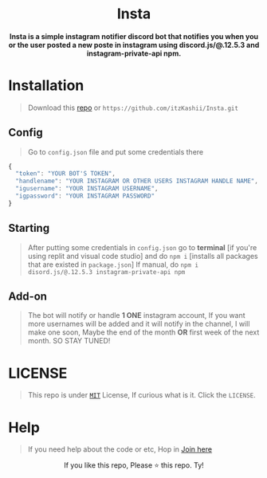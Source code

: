 <h1 align="center">Insta</h1>
<h4 align="center">Insta is a simple instagram notifier discord bot that notifies you when you or the user posted a new poste in instagram using discord.js/@.12.5.3 and instagram-private-api npm.</h4>

# Installation
>
> Download this [repo](https://github.com/itzKashii/Insta) or `https://github.com/itzKashii/Insta.git`

## Config
>
> Go to `config.json` file and put some credentials there
```js
{
  "token": "YOUR BOT'S TOKEN",
  "handlename": "YOUR INSTAGRAM OR OTHER USERS INSTAGRAM HANDLE NAME", // Handle name is your username
  "igusername": "YOUR INSTAGRAM USERNAME",
  "igpassword": "YOUR INSTAGRAM PASSWORD"
}
```

## Starting
>
> After putting some credentials in `config.json` go to **terminal** [if you're using replit and visual code studio]
> and do `npm i` [installs all packages that are existed in `package.json`]
> If manual, do `npm i disord.js/@.12.5.3 instagram-private-api npm`


## Add-on
> 
> The bot will notify or handle **1 ONE** instagram account, If you want more usernames will be added and it will notify in the channel,
> I will make one soon, Maybe the end of the month **OR** first week of the next month.
> SO STAY TUNED!

# LICENSE
> This repo is under [`MIT`](https://github.com/itzKashii/Insta/blob/main/LICENSE) License, If curious what is it. Click the `LICENSE`.


# Help
> If you need help about the code or etc, Hop in [Join here](https://discord.gg/saike)

<footer align=center>
  If you like this repo, Please ⭐ this repo. Ty!
</footer>
